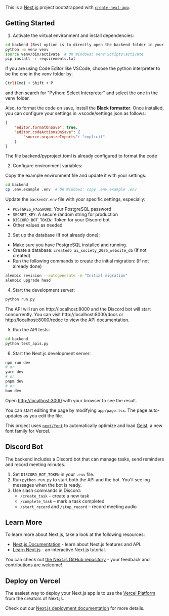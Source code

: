This is a [Next.js](https://nextjs.org) project bootstrapped with [`create-next-app`](https://nextjs.org/docs/app/api-reference/cli/create-next-app).

## Getting Started

1. Activate the virtual environment and install dependencies:

```bash
cd backend (Best option is to directly open the backend folder in your IDE)
python -m venv venv
source venv/bin/activate  # On Windows: venv\Scripts\activate
pip install -r requirements.txt
```

If you are using Code Editor like VSCode, choose the python interpreter to be the one in the venv folder by:

```bash
Ctrl(Cmd) + Shift + P
```

and then search for "Python: Select Interpreter" and select the one in the venv folder.

Also, to format the code on save, install the **Black formatter**. Once installed, you can configure your settings in .vscode/settings.json as follows:

```json
{
    "editor.formatOnSave": true,
    "editor.codeActionsOnSave": {
        "source.organizeImports": "explicit"
    }
}
```

The file backend/pyproject.toml is already configured to format the code

2. Configure environment variables:

Copy the example environment file and update it with your settings:

```bash
cd backend
cp .env.example .env  # On Windows: copy .env.example .env
```

Update the `backend/.env` file with your specific settings, especially:

- `POSTGRES_PASSWORD`: Your PostgreSQL password
- `SECRET_KEY`: A secure random string for production
- `DISCORD_BOT_TOKEN`: Token for your Discord bot
- Other values as needed

3. Set up the database (If not already done):

- Make sure you have PostgreSQL installed and running.
- Create a database: `createdb ai_society_2025_website_db` (If not created)
- Run the following commands to create the initial migration: (If not already done)

```bash
alembic revision --autogenerate -m "Initial migration"
alembic upgrade head
```

4. Start the development server:

```bash
python run.py
```

The API will run on http://localhost:8000 and the Discord bot will start concurrently.
You can visit http://localhost:8000/docs or http://localhost:8000/redoc to view the API documentation.

5. Run the API tests:

```bash
cd backend
python test_apis.py
```

6. Start the Next.js development server:

```bash
npm run dev
# or
yarn dev
# or
pnpm dev
# or
bun dev
```

Open [http://localhost:3000](http://localhost:3000) with your browser to see the result.

You can start editing the page by modifying `app/page.tsx`. The page auto-updates as you edit the file.

This project uses [`next/font`](https://nextjs.org/docs/app/building-your-application/optimizing/fonts) to automatically optimize and load [Geist](https://vercel.com/font), a new font family for Vercel.

## Discord Bot

The backend includes a Discord bot that can manage tasks, send reminders and record meeting minutes.

1. Set `DISCORD_BOT_TOKEN` in your `.env` file.
2. Run `python run.py` to start both the API and the bot. You'll see log messages when the bot is ready.
3. Use slash commands in Discord:
   - `/create_task` – create a new task
   - `/complete_task` – mark a task completed
   - `/start_record` and `/stop_record` – record meeting audio

## Learn More

To learn more about Next.js, take a look at the following resources:

- [Next.js Documentation](https://nextjs.org/docs) - learn about Next.js features and API.
- [Learn Next.js](https://nextjs.org/learn) - an interactive Next.js tutorial.

You can check out [the Next.js GitHub repository](https://github.com/vercel/next.js) - your feedback and contributions are welcome!

## Deploy on Vercel

The easiest way to deploy your Next.js app is to use the [Vercel Platform](https://vercel.com/new?utm_medium=default-template&filter=next.js&utm_source=create-next-app&utm_campaign=create-next-app-readme) from the creators of Next.js.

Check out our [Next.js deployment documentation](https://nextjs.org/docs/app/building-your-application/deploying) for more details.
